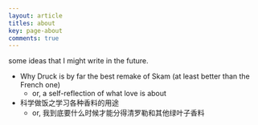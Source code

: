 ```yaml
---
layout: article
titles: about
key: page-about
comments: true
---
```


some ideas that I might write in the future.

- Why Druck is by far the best remake of Skam (at least better than the French one)
  - or, a self-reflection of what love is about
- 科学做饭之学习各种香料的用途
  - or, 我到底要什么时候才能分得清罗勒和其他绿叶子香料
